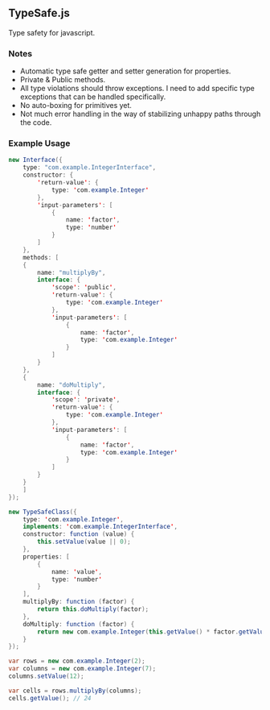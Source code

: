 ## TypeSafe.js

Type safety for javascript.

### Notes ###
* Automatic type safe getter and setter generation for properties.
* Private & Public methods.
* All type violations should throw exceptions. I need to add specific type exceptions that can be handled specifically.
* No auto-boxing for primitives yet.
* Not much error handling in the way of stabilizing unhappy paths through the code.

### Example Usage
```java
new Interface({
	type: "com.example.IntegerInterface",
	constructor: {
		'return-value': {
			type: 'com.example.Integer'
		},
		'input-parameters': [
			{
				name: 'factor',
				type: 'number'
			}
		]
	},
	methods: [
	{
		name: "multiplyBy",
		interface: {
			'scope': 'public',
			'return-value': {
				type: 'com.example.Integer'
			},
			'input-parameters': [
				{
					name: 'factor',
					type: 'com.example.Integer'
				}
			]
		}
	},
	{
		name: "doMultiply",
		interface: {
			'scope': 'private',
			'return-value': {
				type: 'com.example.Integer'
			},
			'input-parameters': [
				{
					name: 'factor',
					type: 'com.example.Integer'
				}
			]
		}
	}
	]
});

new TypeSafeClass({
	type: 'com.example.Integer',
	implements: 'com.example.IntegerInterface',
	constructor: function (value) {
		this.setValue(value || 0);
	},
	properties: [
		{
			name: 'value',
			type: 'number'
		}
	],
	multiplyBy: function (factor) {
		return this.doMultiply(factor);
	},
	doMultiply: function (factor) {
		return new com.example.Integer(this.getValue() * factor.getValue());
	}
});

var rows = new com.example.Integer(2);
var columns = new com.example.Integer(7);
columns.setValue(12);

var cells = rows.multiplyBy(columns);
cells.getValue(); // 24



```
